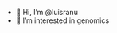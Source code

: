 - 👋 Hi, I’m @luisranu
- 👀 I’m interested in genomics


<!---
luisranu/luisranu is a ✨ special ✨ repository because its `README.md` (this file) appears on your GitHub profile.
You can click the Preview link to take a look at your changes.
--->
